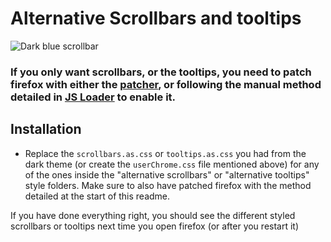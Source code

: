 <h1>Alternative Scrollbars and tooltips</h1>
<img src="https://i.imgur.com/qe6tGJW.png" title="Dark blue scrollbar">
<h3>If you only want scrollbars, or the tooltips, you need to patch firefox with either the <a href="https://github.com/Izheil/Quantum-Nox-Firefox-Dark-Full-Theme/releases">patcher</a>, or following the manual method detailed in <a href="https://github.com/Izheil/Quantum-Nox-Firefox-Dark-Full-Theme/tree/master/Multirow%20and%20other%20functions/JS%20Loader">JS Loader</a> to enable it.</h3>
  
<h2>Installation</h2>
<ul>
  <li>Replace the <code>scrollbars.as.css</code> or <code>tooltips.as.css</code> you had from the dark theme (or create the <code>userChrome.css</code> file mentioned above) for any of the ones inside the "alternative scrollbars" or "alternative tooltips" style folders. Make sure to also have patched firefox with the method detailed at the start of this readme.</li>
</ul>

<p>If you have done everything right, you should see the different styled scrollbars or tooltips next time you open firefox (or after you restart it)</p>
